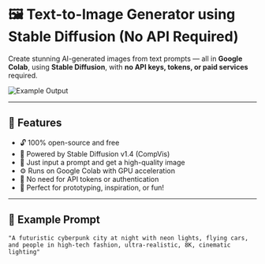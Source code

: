 # 🖼️ Text-to-Image Generator using Stable Diffusion (No API Required)

Create stunning AI-generated images from text prompts — all in **Google Colab**, using **Stable Diffusion**, with **no API keys, tokens, or paid services** required.

![Example Output](https://your-link-to-output-image.png) <!-- Optional: add a sample image from your run -->

---

## 🚀 Features

- 🔓 100% open-source and free
- 🧠 Powered by Stable Diffusion v1.4 (CompVis)
- 💬 Just input a prompt and get a high-quality image
- ⚙️ Runs on Google Colab with GPU acceleration
- 🔐 No need for API tokens or authentication
- 🎨 Perfect for prototyping, inspiration, or fun!

---

## 📸 Example Prompt

```text
"A futuristic cyberpunk city at night with neon lights, flying cars, and people in high-tech fashion, ultra-realistic, 8K, cinematic lighting"
